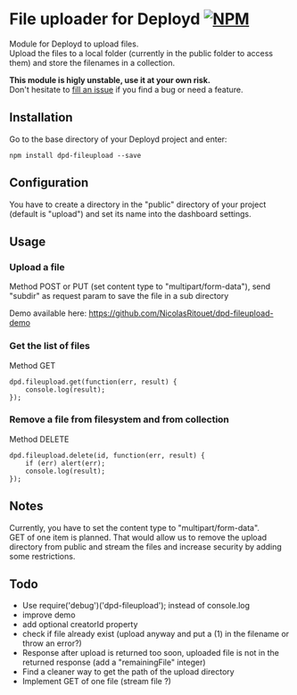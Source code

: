 File uploader for Deployd [![NPM](https://nodei.co/npm/dpd-fileupload.png?compact=true)](https://npmjs.org/package/dpd-fileupload/)
=========================

Module for Deployd to upload files.  
Upload the files to a local folder (currently in the public folder to access them) and store the filenames in a collection.

__This module is higly unstable, use it at your own risk.__  
Don't hesitate to [fill an issue](https://github.com/NicolasRitouet/dpd-fileupload/issues/new) if you find a bug or need a feature.



Installation
------------

Go to the base directory of your Deployd project and enter:

    npm install dpd-fileupload --save


Configuration
-------------
You have to create a directory in the "public" directory of your project (default is "upload") and set its name into the dashboard settings.

Usage
-----
### Upload a file
Method POST or PUT (set content type to "multipart/form-data"), send "subdir" as request param to save the file in a sub directory

Demo available here: https://github.com/NicolasRitouet/dpd-fileupload-demo

### Get the list of files
Method GET

    dpd.fileupload.get(function(err, result) {
        console.log(result);
    });


### Remove a file from filesystem and from collection
Method DELETE

    dpd.fileupload.delete(id, function(err, result) {
        if (err) alert(err);
        console.log(result);
    });

Notes
-----
Currently, you have to set the content type to "multipart/form-data".  
GET of one item is planned. That would allow us to remove the upload directory from public and stream the files and increase security by adding some restrictions.

Todo
----
- Use require('debug')('dpd-fileupload'); instead of console.log
- improve demo
- add optional creatorId property
- check if file already exist (upload anyway and put a (1) in the filename or throw an error?)
- Response after upload is returned too soon, uploaded file is not in the returned response (add a "remainingFile" integer)
- Find a cleaner way to get the path of the upload directory
- Implement GET of one file (stream file ?)
